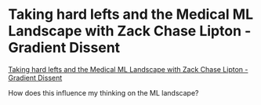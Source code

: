 # Taking hard lefts and the Medical ML Landscape with Zack Chase Lipton - Gradient Dissent
[Taking hard lefts and the Medical ML Landscape with Zack Chase Lipton - Gradient Dissent](https://pca.st/episode/5bcdbead-92ae-431e-9b55-75a7136a345c)

How does this influence my thinking on the ML landscape?

<!-- #Listenable -->

<!-- {BearID:1718AB2D-9B26-4BAD-A60B-1B0DBB453FC2-8224-000016A94F7FCDAD} -->
